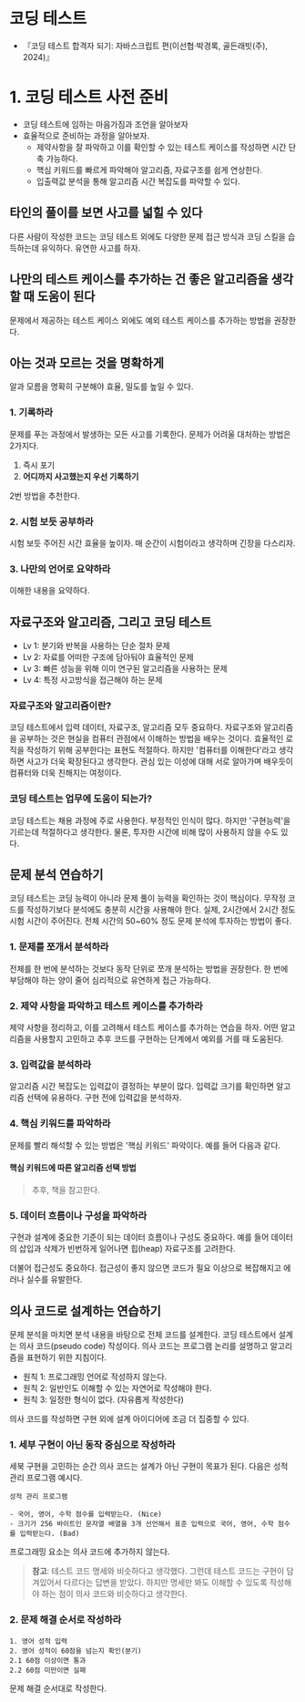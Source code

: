 # 코딩 테스트

- 『코딩 테스트 합격자 되기: 자바스크립트 편(이선협·박경록, 골든래빗(주), 2024)』

# 1. 코딩 테스트 사전 준비

- 코딩 테스트에 임하는 마음가짐과 조언을 알아보자
- 효율적으로 준비하는 과정을 알아보자.
    - 제약사항을 잘 파악하고 이를 확인할 수 있는 테스트 케이스를 작성하면 시간 단축 가능하다.
    - 핵심 키워드를 빠르게 파악해야 알고리즘, 자료구조를 쉽게 연상한다.
    - 입출력값 분석을 통해 알고리즘 시간 복잡도를 파악할 수 있다.

## 타인의 풀이를 보면 사고를 넓힐 수 있다

다른 사람이 작성한 코드는 코딩 테스트 외에도 다양한 문제 접근 방식과 코딩 스킬을 습득하는데 유익하다.
유연한 사고를 하자.

## 나만의 테스트 케이스를 추가하는 건 좋은 알고리즘을 생각할 때 도움이 된다

문제에서 제공하는 테스트 케이스 외에도 예외 테스트 케이스를 추가하는 방법을 권장한다.

## 아는 것과 모르는 것을 명확하게

알과 모름을 명확히 구분해야 효율, 밀도를 높일 수 있다.

### 1. 기록하라

문제를 푸는 과정에서 발생하는 모든 사고를 기록한다. 문제가 어려울 대처하는 방법은 2가지다.

1. 즉시 포기
2. **어디까지 사고했는지 우선 기록하기**

2번 방법을 추천한다.

### 2. 시험 보듯 공부하라

시험 보듯 주어진 시간 효율을 높이자. 매 순간이 시험이라고 생각하며 긴장을 다스리자.

### 3. 나만의 언어로 요약하라

이해한 내용을 요약하다.

## 자료구조와 알고리즘, 그리고 코딩 테스트

- Lv 1: 분기와 반복을 사용하는 단순 절차 문제
- Lv 2: 자료를 어떠한 구조에 담아둬야 효율적인 문제
- Lv 3: 빠른 성능을 위해 이미 연구된 알고리즘을 사용하는 문제
- Lv 4: 특정 사고방식을 접근해야 하는 문제

### 자료구조와 알고리즘이란?

코딩 테스트에서 입력 데이터, 자료구조, 알고리즘 모두 중요하다.
자료구조와 알고리즘을 공부하는 것은 현실을 컴퓨터 관점에서 이해하는 방법을 배우는 것이다.
효율적인 로직을 작성하기 위해 공부한다는 표현도 적절하다. 하지만 '컴퓨터를 이해한다'라고 생각하면 사고가 더욱 확장된다고 생각한다.
관심 있는 이성에 대해 서로 알아가며 배우듯이 컴퓨터와 더욱 친해지는 여정이다.

### 코딩 테스트는 업무에 도움이 되는가?

코딩 테스트는 채용 과정에 주로 사용한다. 부정적인 인식이 많다. 하지만 '구현능력'을 기르는데 적절하다고 생각한다.
물론, 투자한 시간에 비해 많이 사용하지 않을 수도 있다.

## 문제 분석 연습하기

코딩 테스트는 코딩 능력이 아니라 문제 풀이 능력을 확인하는 것이 핵심이다. 무작정 코드를 작성하기보다 분석에도
충분히 시간을 사용해야 한다. 실제, 2시간에서 2시간 정도 시험 시간이 주어진다. 전체 시간의 50~60% 정도 문제 분석에
투자하는 방법이 좋다.

### 1. 문제를 쪼개서 분석하라

전체를 한 번에 분석하는 것보다 동작 단위로 쪼개 분석하는 방법을 권장한다.
한 번에 부담해야 하는 양이 줄어 심리적으로 유연하게 접근 가능하다.

### 2. 제약 사항을 파악하고 테스트 케이스를 추가하라

제약 사항을 정리하고, 이를 고려해서 테스트 케이스를 추가하는 연습을 하자.
어떤 알고리즘을 사용할지 고민하고 추후 코드를 구현하는 단계에서 예외를 거를 때 도움된다.

### 3. 입력값을 분석하라

알고리즘 시간 복잡도는 입력값이 결정하는 부분이 많다. 입력값 크기를 확인하면 알고리즘 선택에 유용하다.
구현 전에 입력값을 분석하자.

### 4. 핵심 키워드를 파악하라

문제를 빨리 해석할 수 있는 방법은 '핵심 키워드' 파악이다. 예를 들어 다음과 같다.

#### 핵심 키워드에 따른 알고리즘 선택 방법

> 추후, 책을 참고한다.

### 5. 데이터 흐름이나 구성을 파악하라

구현과 설계에 중요한 기준이 되는 데이터 흐름이나 구성도 중요하다.
예를 들어 데이터의 삽입과 삭제가 빈번하게 일어나면 힙(heap) 자료구조를 고려한다.

더불어 접근성도 중요하다. 접근성이 좋지 않으면 코드가 필요 이상으로 복잡해지고 에러나 실수를 유발한다.

## 의사 코드로 설계하는 연습하기

문제 분석을 마치면 분석 내용을 바탕으로 전체 코드를 설계한다. 코딩 테스트에서 설계는 의사 코드(pseudo code) 작성이다.
의사 코드는 프로그램 논리를 설명하고 알고리즘을 표현하기 위한 지침이다.

- 원칙 1: 프로그래밍 언어로 작성하지 않는다.
- 원칙 2: 일반인도 이해할 수 있는 자연어로 작성해야 한다.
- 원칙 3: 일정한 형식이 없다. (자유롭게 작성한다)

의사 코드를 작성하면 구현 외에 설계 아이디어에 조금 더 집중할 수 있다.

### 1. 세부 구현이 아닌 동작 중심으로 작성하라

세북 구현을 고민하는 순간 의사 코드는 설계가 아닌 구현이 목표가 된다. 다음은 성적 관리 프로그램 예시다.

```text 
성적 관리 프로그램 

- 국어, 영어, 수학 점수를 입력받는다. (Nice) 
- 크기가 256 바이트인 문자열 배열을 3개 선언해서 표준 입력으로 국어, 영어, 수학 점수를 입력받는다. (Bad) 
``` 

프로그래밍 요소는 의사 코드에 추가하지 않는다.

> **참고**: 테스트 코드 명세와 비슷하다고 생각했다. 그런데 테스트 코드는 구현이 담겨있어서 다르다는 답변을 받았다.
> 하지만 명세만 봐도 이해할 수 있도록 작성해야 하는 점이 의사 코드와 비슷하다고 생각한다.

### 2. 문제 해결 순서로 작성하라

```text 
1. 영어 성적 입력 
2. 영어 성적이 60점을 넘는지 확인(분기) 
2.1 60점 이상이면 통과 
2.2 60점 미만이면 실패 
``` 

문제 해결 순서대로 작성한다.
